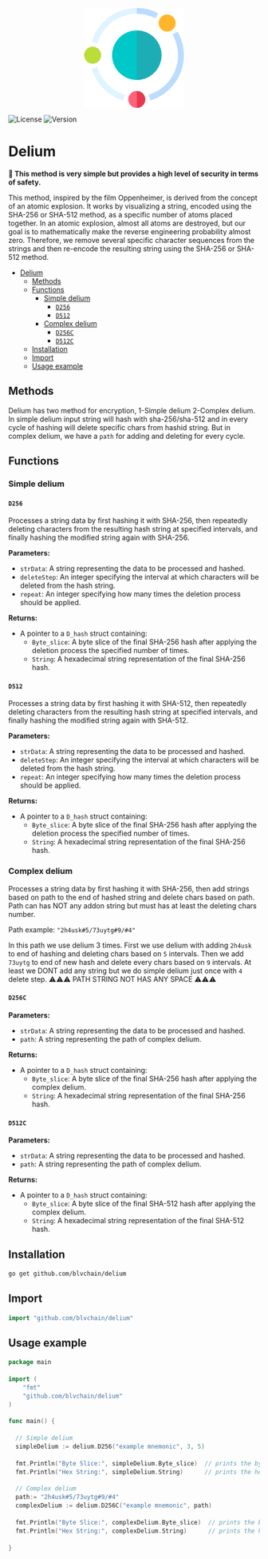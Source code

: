 <p align="center">
  <img src="./delium.png" alt="delium logo" width="200" height="200" style="display: block; margin: 30 auto" />
</p>

![License](https://img.shields.io/badge/License-MIT-blue)
![Version](https://img.shields.io/badge/Version-1.1.1-orange)

# Delium

**🔑 This method is very simple but provides a high level of security in terms of safety.**

This method, inspired by the film Oppenheimer, is derived from the concept of an atomic explosion. It works by visualizing a string, encoded using the SHA-256 or SHA-512 method, as a specific number of atoms placed together. In an atomic explosion, almost all atoms are destroyed, but our goal is to mathematically make the reverse engineering probability almost zero. Therefore, we remove several specific character sequences from the strings and then re-encode the resulting string using the SHA-256 or SHA-512 method.

- [Delium](#delium)
  - [Methods](#methods)
  - [Functions](#functions)
    - [Simple delium](#simple-delium)
      - [`D256`](#d256)
      - [`D512`](#d512)
    - [Complex delium](#complex-delium)
      - [`D256C`](#d256c)
      - [`D512C`](#d512c)
  - [Installation](#installation)
  - [Import](#import)
  - [Usage example](#usage-example)

## Methods

Delium has two method for encryption, 1-Simple delium 2-Complex delium.
In simple delium input string will hash with sha-256/sha-512 and in every cycle of hashing will delete specific chars from hashid string. But in complex delium, we have a `path` for adding and deleting for every cycle.

## Functions

### Simple delium

#### `D256`

Processes a string data by first hashing it with SHA-256, then repeatedly deleting characters from the resulting hash string at specified intervals, and finally hashing the modified string again with SHA-256.

**Parameters:**

- `strData`: A string representing the data to be processed and hashed.
- `deleteStep`: An integer specifying the interval at which characters will be deleted from the hash string.
- `repeat`: An integer specifying how many times the deletion process should be applied.

**Returns:**

- A pointer to a `D_hash` struct containing:
  - `Byte_slice`: A byte slice of the final SHA-256 hash after applying the deletion process the specified number of times.
  - `String`: A hexadecimal string representation of the final SHA-256 hash.

#### `D512`

Processes a string data by first hashing it with SHA-512, then repeatedly deleting characters from the resulting hash string at specified intervals, and finally hashing the modified string again with SHA-512.

**Parameters:**

- `strData`: A string representing the data to be processed and hashed.
- `deleteStep`: An integer specifying the interval at which characters will be deleted from the hash string.
- `repeat`: An integer specifying how many times the deletion process should be applied.

**Returns:**

- A pointer to a `D_hash` struct containing:
  - `Byte_slice`: A byte slice of the final SHA-256 hash after applying the deletion process the specified number of times.
  - `String`: A hexadecimal string representation of the final SHA-256 hash.

### Complex delium

Processes a string data by first hashing it with SHA-256, then add strings based on path to the end of hashed string and delete chars based on path. Path can has NOT any addon string but must has at least the deleting chars number.

Path example:
`"2h4usk#5/73uytg#9/#4"`

In this path we use delium 3 times. First we use delium with adding `2h4usk` to end of hashing and deleting chars based on `5` intervals. Then we add `73uytg` to end of new hash and delete every chars based on `9` intervals. At least we DONT add any string but we do simple delium just once with `4` delete step.
⚠️⚠️⚠️ PATH STRING NOT HAS ANY SPACE ⚠️⚠️⚠️

#### `D256C`

**Parameters:**

- `strData`: A string representing the data to be processed and hashed.
- `path`: A string representing the path of complex delium.

**Returns:**

- A pointer to a `D_hash` struct containing:
  - `Byte_slice`: A byte slice of the final SHA-256 hash after applying the complex delium.
  - `String`: A hexadecimal string representation of the final SHA-256 hash.

#### `D512C`

**Parameters:**

- `strData`: A string representing the data to be processed and hashed.
- `path`: A string representing the path of complex delium.

**Returns:**

- A pointer to a `D_hash` struct containing:
  - `Byte_slice`: A byte slice of the final SHA-512 hash after applying the complex delium.
  - `String`: A hexadecimal string representation of the final SHA-512 hash.

## Installation

```bash
go get github.com/blvchain/delium
```

## Import

```go
import "github.com/blvchain/delium"
```

## Usage example

```go
package main

import (
    "fmt"
    "github.com/blvchain/delium"
)

func main() {

  // Simple delium
  simpleDelium := delium.D256("example mnemonic", 3, 5)

  fmt.Println("Byte Slice:", simpleDelium.Byte_slice)  // prints the byte slice of the simple delium hash
  fmt.Println("Hex String:", simpleDelium.String)      // prints the hexadecimal string of the simple delium hash

  // Complex delium
  path:= "2h4usk#5/73uytg#9/#4"
  complexDelium := delium.D256C("example mnemonic", path)

  fmt.Println("Byte Slice:", complexDelium.Byte_slice)  // prints the byte slice of the complex delium hash
  fmt.Println("Hex String:", complexDelium.String)      // prints the hexadecimal string of the complex delium hash

}
```

